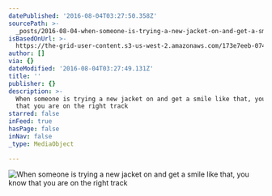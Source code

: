 ```yaml
---
datePublished: '2016-08-04T03:27:50.358Z'
sourcePath: >-
  _posts/2016-08-04-when-someone-is-trying-a-new-jacket-on-and-get-a-smile-put-o.md
isBasedOnUrl: >-
  https://the-grid-user-content.s3-us-west-2.amazonaws.com/173e7eeb-074e-446e-bf95-55f9e3576bb0.jpg
author: []
via: {}
dateModified: '2016-08-04T03:27:49.131Z'
title: ''
publisher: {}
description: >-
  When someone is trying a new jacket on and get a smile like that, you know
  that you are on the right track 
starred: false
inFeed: true
hasPage: false
inNav: false
_type: MediaObject

---
```

![When someone is trying a new jacket on and get a smile like that, you know that you are on the right track ](https://the-grid-user-content.s3-us-west-2.amazonaws.com/173e7eeb-074e-446e-bf95-55f9e3576bb0.jpg)